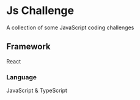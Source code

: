 # Js Challenge
A collection of some JavaScript coding challenges
## Framework
React
### Language
JavaScript & TypeScript